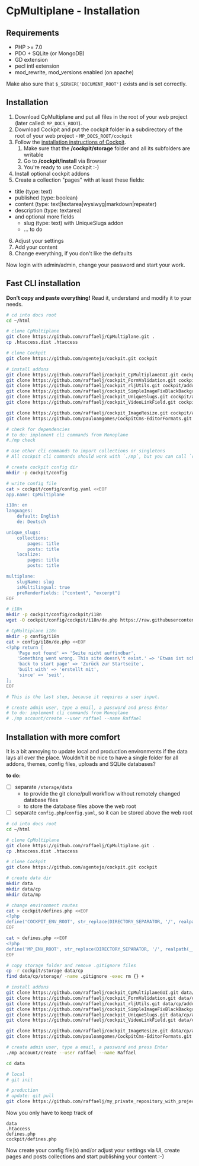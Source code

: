 # CpMultiplane - Installation


## Requirements

* PHP >= 7.0
* PDO + SQLite (or MongoDB)
* GD extension
* pecl intl extension
* mod_rewrite, mod_versions enabled (on apache)

Make also sure that `$_SERVER['DOCUMENT_ROOT']` exists and is set correctly.

## Installation

1. Download CpMultiplane and put all files in the root of your web project (later called: `MP_DOCS_ROOT`).
2. Download Cockpit and put the cockpit folder in a subdirectory of the root of your web project - `MP_DOCS_ROOT/cockpit`
3. Follow the [installation instructions of Cockpit][1].
    1. Make sure that the __/cockpit/storage__ folder and all its subfolders are writable
    2. Go to __/cockpit/install__ via Browser
    3. You're ready to use Cockpit :-)
4. Install optional cockpit addons
5. Create a collection "pages" with at least these fields:
  * title (type: text)
  * published (type: boolean)
  * content (type: text|textarea|wysiwyg|markdown|repeater)
  * description (type: textarea)
  * and optional more fields
    * slug (type: text) with UniqueSlugs addon
    * ... to do
6. Adjust your settings
7. Add your content
8. Change everything, if you don't like the defaults

Now login with admin/admin, change your password and start your work.

## Fast CLI installation

**Don't copy and paste everything!** Read it, understand and modify it to your needs.

```bash
# cd into docs root
cd ~/html
```

```bash
# clone CpMultiplane
git clone https://github.com/raffaelj/CpMultiplane.git .
cp .htaccess.dist .htaccess

# clone Cockpit
git clone https://github.com/agentejo/cockpit.git cockpit

# install addons
git clone https://github.com/raffaelj/cockpit_CpMultiplaneGUI.git cockpit/addons/CpMultiplaneGUI
git clone https://github.com/raffaelj/cockpit_FormValidation.git cockpit/addons/FormValidation
git clone https://github.com/raffaelj/cockpit_rljUtils.git cockpit/addons/rljUtils
git clone https://github.com/raffaelj/cockpit_SimpleImageFixBlackBackgrounds.git cockpit/addons/SimpleImageFixBlackBackgrounds
git clone https://github.com/raffaelj/cockpit_UniqueSlugs.git cockpit/addons/UniqueSlugs
git clone https://github.com/raffaelj/cockpit_VideoLinkField.git cockpit/addons/VideoLinkField

git clone https://github.com/raffaelj/cockpit_ImageResize.git cockpit/addons/ImageResize
git clone https://github.com/pauloamgomes/CockpitCms-EditorFormats.git cockpit/addons/EditorFormats

# check for dependencies
# to do: implement cli commands from Monoplane
#./mp check

# Use other cli commands to import collections or singletons
# All cockpit cli commands should work with `./mp`, but you can call `cockpit/cp` instead, too.

# create cockpit config dir
mkdir -p cockpit/config

# write config file
cat > cockpit/config/config.yaml <<EOF
app.name: CpMultiplane

i18n: en
languages:
    default: English
    de: Deutsch

unique_slugs:
    collections:
        pages: title
        posts: title
    localize:
        pages: title
        posts: title

multiplane:
    slugName: slug
    isMultilingual: true
    preRenderFields: ["content", "excerpt"]
EOF

# i18n
mkdir -p cockpit/config/cockpit/i18n
wget -O cockpit/config/cockpit/i18n/de.php https://raw.githubusercontent.com/agentejo/cockpit-i18n/master/de.php

# CpMultiplane i18n
mkdir -p config/i18n
cat > config/i18n/de.php <<EOF
<?php return [
    'Page not found' => 'Seite nicht auffindbar',
    'Something went wrong. This site doesn\'t exist.' => 'Etwas ist schiefgegangen. Diese Seite existiert nicht.',
    'back to start page' => 'Zurück zur Startseite',
    'built with' => 'erstellt mit',
    'since' => 'seit',
];
EOF

# This is the last step, because it requires a user input. 

# create admin user, type a email, a password and press Enter
# to do: implement cli commands from Monoplane
# ./mp account/create --user raffael --name Raffael
```

## Installation with more comfort

It is a bit annoying to update local and production environments if the data lays all over the place. Wouldn't it be nice to have a single folder for all addons, themes, config files, uploads and SQLite databases?

**to do:**

* [ ] separate `/storage/data`
  * to provide the git clone/pull workflow without remotely changed database files
  * to store the database files above the web root
* [ ] separate `config.php`/`config.yaml`, so it can be stored above the web root

```bash
# cd into docs root
cd ~/html
```

```bash
# clone CpMultiplane
git clone https://github.com/raffaelj/CpMultiplane.git .
cp .htaccess.dist .htaccess

# clone Cockpit
git clone https://github.com/agentejo/cockpit.git cockpit

# create data dir
mkdir data
mkdir data/cp
mkdir data/mp

# change environment routes
cat > cockpit/defines.php <<EOF
<?php
define('COCKPIT_ENV_ROOT', str_replace(DIRECTORY_SEPARATOR, '/', realpath(__DIR__.'/../data/cp')));
EOF

cat > defines.php <<EOF
<?php
define('MP_ENV_ROOT', str_replace(DIRECTORY_SEPARATOR, '/', realpath(__DIR__.'/data/mp')));
EOF

# copy storage folder and remove .gitignore files
cp -r cockpit/storage data/cp
find data/cp/storage/ -name .gitignore -exec rm {} +

# install addons
git clone https://github.com/raffaelj/cockpit_CpMultiplaneGUI.git data/cp/addons/CpMultiplaneGUI
git clone https://github.com/raffaelj/cockpit_FormValidation.git data/cp/addons/FormValidation
git clone https://github.com/raffaelj/cockpit_rljUtils.git data/cp/addons/rljUtils
git clone https://github.com/raffaelj/cockpit_SimpleImageFixBlackBackgrounds.git data/cp/addons/SimpleImageFixBlackBackgrounds
git clone https://github.com/raffaelj/cockpit_UniqueSlugs.git data/cp/addons/UniqueSlugs
git clone https://github.com/raffaelj/cockpit_VideoLinkField.git data/cp/addons/VideoLinkField

git clone https://github.com/raffaelj/cockpit_ImageResize.git data/cp/addons/ImageResize
git clone https://github.com/pauloamgomes/CockpitCms-EditorFormats.git data/cp/addons/EditorFormats

# create admin user, type a email, a password and press Enter
./mp account/create --user raffael --name Raffael
```

```bash
cd data

# local
# git init

# production
# update: git pull
git clone https://github.com/raffaelj/my_private_repository_with_project_files.git .
```

Now you only have to keep track of

```
data
.htaccess
defines.php
cockpit/defines.php
```

Now create your config file(s) and/or adjust your settings via UI, create pages and posts collections and start publishing your content :-)

[1]: https://github.com/agentejo/cockpit/#installation
